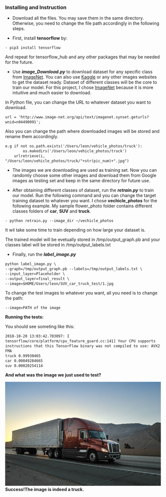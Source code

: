 ### Installing and Instruction

- Download all the files. You may save them in the same directory. Otherwise, you need to change the file path accordingly in the following steps.

- First, install **tensorflow** by:

```
- pip3 install tensorflow
```

And repeat for tensorflow_hub and any other packages that may be needed for the future. 

- Use **_image_Download.py_** to download dataset for any specific class from [ImageNet](http://www.image-net.org/). You can also use [Kaggle](https://www.kaggle.com/) or any other images websites to get the dataset ready. Dataset of different classes will be the core to train our model. For this project, I chose [ImageNet](http://www.image-net.org/) because it is more intuitive and much easier to download.  

In Python file, you can change the URL to whatever dataset you want to download. 
```
url = 'http://www.image-net.org/api/text/imagenet.synset.geturls?wnid=n04490091';
```
Also you can change the path where downloaded images will be stored and rename them accordingly.
```
e.g if not os.path.exists('/Users/leon/vehicle_photos/truck'):
        os.makedirs('/Users/leon/vehicle_photos/truck')
    urlretrieve(i, "/Users/leon/vehicle_photos/truck/"+str(pic_num)+".jpg")
```

* The images we are downloading are used as training set. Now you can randomly choose some other images and download them from Google images as testing set and keep in the same directory for future use.

- After obtaining different classes of dataset, run the **_retrain.py_** to train our model. Run the following command and you can change the target training dataset to whatever you want. I chose **vechicle_photos** for the following example. My sample flower_photo folder contains different classes folders of **car**, **SUV** and **truck**.
```
- python retrain.py --image_dir ~/vechicle_photos
```

It wil take some time to train depending on how large your dataset is. 

The trained model will be evetually stored in /tmp/output_graph.pb and your classes label will be stored in /tmp/output_labels.txt

- Finally, run the **_label_image.py_** 
```
python label_image.py \
--graph=/tmp/output_graph.pb --labels=/tmp/output_labels.txt \
--input_layer=Placeholder \
--output_layer=final_result \
--image=$HOME/Users/leon/SUV_car_truck_test/1.jpg
```
To change the test images to whatever you want, all you need is to change the path:
```
--image=PATH of the image
```
**Running the tests:** 

You should see someting like this:
```
2018-10-20 13:03:42.703097: I tensorflow/core/platform/cpu_feature_guard.cc:141] Your CPU supports instructions that this TensorFlow binary was not compiled to use: AVX2 FMA
truck 0.99930465
car 0.00049284665
suv 0.00020254114
```

**And what was the image we just used to test?**

![Alt text](https://github.com/leonshen95/deepLearning/blob/master/1.jpg?raw=true)
**Success!The image is indeed a truck.**
